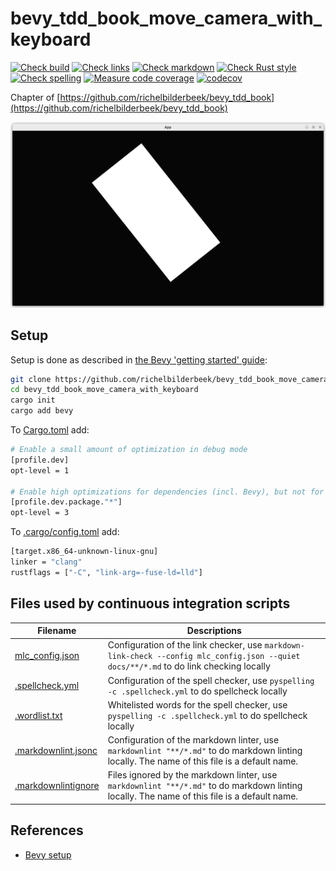 # bevy_tdd_book_move_camera_with_keyboard

[![Check build](https://github.com/richelbilderbeek/bevy_tdd_book_move_camera_with_keyboard/actions/workflows/check_build.yaml/badge.svg?branch=master)](https://github.com/richelbilderbeek/bevy_tdd_book_move_camera_with_keyboard/actions/workflows/check_build.yaml)
[![Check links](https://github.com/richelbilderbeek/bevy_tdd_book_move_camera_with_keyboard/actions/workflows/check_links.yaml/badge.svg?branch=master)](https://github.com/richelbilderbeek/bevy_tdd_book_move_camera_with_keyboard/actions/workflows/check_links.yaml)
[![Check markdown](https://github.com/richelbilderbeek/bevy_tdd_book_move_camera_with_keyboard/actions/workflows/check_markdown.yaml/badge.svg?branch=master)](https://github.com/richelbilderbeek/bevy_tdd_book_move_camera_with_keyboard/actions/workflows/check_markdown.yaml)
[![Check Rust style](https://github.com/richelbilderbeek/bevy_tdd_book_move_camera_with_keyboard/actions/workflows/check_rust_style.yaml/badge.svg?branch=master)](https://github.com/richelbilderbeek/bevy_tdd_book_move_camera_with_keyboard/actions/workflows/check_rust_style.yaml)
[![Check spelling](https://github.com/richelbilderbeek/bevy_tdd_book_move_camera_with_keyboard/actions/workflows/check_spelling.yaml/badge.svg?branch=master)](https://github.com/richelbilderbeek/bevy_tdd_book_move_camera_with_keyboard/actions/workflows/check_spelling.yaml)
[![Measure code coverage](https://github.com/richelbilderbeek/bevy_tdd_book_move_camera_with_keyboard/actions/workflows/measure_codecov.yaml/badge.svg?branch=master)](https://github.com/richelbilderbeek/bevy_tdd_book_move_camera_with_keyboard/actions/workflows/measure_codecov.yaml)
[![codecov](https://codecov.io/gh/richelbilderbeek/bevy_tdd_book_move_camera_with_keyboard/graph/badge.svg?token=XAVFZYDQKZ)](https://codecov.io/gh/richelbilderbeek/bevy_tdd_book_move_camera_with_keyboard)

Chapter of [https://github.com/richelbilderbeek/bevy_tdd_book](https://github.com/richelbilderbeek/bevy_tdd_book)

![Screenshot of this application](move_camera_with_keyboard.png)

## Setup

Setup is done as described in [the Bevy 'getting started' guide](https://bevyengine.org/learn/quick-start/getting-started/setup/):

```bash
git clone https://github.com/richelbilderbeek/bevy_tdd_book_move_camera_with_keyboard
cd bevy_tdd_book_move_camera_with_keyboard
cargo init
cargo add bevy
```

To [Cargo.toml](Cargo.toml) add:

```bash
# Enable a small amount of optimization in debug mode
[profile.dev]
opt-level = 1

# Enable high optimizations for dependencies (incl. Bevy), but not for our code:
[profile.dev.package."*"]
opt-level = 3
```

To [.cargo/config.toml](.cargo/config.toml) add:

```bash
[target.x86_64-unknown-linux-gnu]
linker = "clang"
rustflags = ["-C", "link-arg=-fuse-ld=lld"]
```

## Files used by continuous integration scripts

Filename                                  |Descriptions
------------------------------------------|--------------------------------------------------------------------------------------------------------------------------------------
[mlc_config.json](mlc_config.json)        |Configuration of the link checker, use `markdown-link-check --config mlc_config.json --quiet docs/**/*.md` to do link checking locally
[.spellcheck.yml](.spellcheck.yml)        |Configuration of the spell checker, use `pyspelling -c .spellcheck.yml` to do spellcheck locally
[.wordlist.txt](.wordlist.txt)            |Whitelisted words for the spell checker, use `pyspelling -c .spellcheck.yml` to do spellcheck locally
[.markdownlint.jsonc](.markdownlint.jsonc)|Configuration of the markdown linter, use `markdownlint "**/*.md"` to do markdown linting locally. The name of this file is a default name.
[.markdownlintignore](.markdownlintignore)|Files ignored by the markdown linter, use `markdownlint "**/*.md"` to do markdown linting locally. The name of this file is a default name.

## References

* [Bevy setup](https://bevyengine.org/learn/quick-start/getting-started/setup/)
